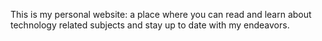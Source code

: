 This is my personal website: a place where you can read and learn about technology related subjects and stay up to date with my endeavors.
